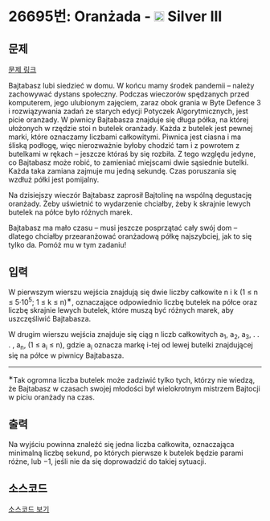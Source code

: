 # 26695번: Oranżada - <img src="https://static.solved.ac/tier_small/8.svg" style="height:20px" /> Silver III

<!-- performance -->

<!-- 문제 제출 후 깃허브에 푸시를 했을 때 제출한 코드의 성능이 입력될 공간입니다.-->

<!-- end -->

## 문제

[문제 링크](https://boj.kr/26695)


<p>Bajtabasz lubi siedzieć w domu. W końcu mamy środek pandemii – należy zachowywać dystans społeczny. Podczas wieczorów spędzanych przed komputerem, jego ulubionym zajęciem, zaraz obok grania w Byte Defence 3 i rozwiązywania zadań ze starych edycji Potyczek Algorytmicznych, jest picie oranżady. W piwnicy Bajtabasza znajduje się długa półka, na której ułożonych w rzędzie stoi n butelek oranżady. Każda z butelek jest pewnej marki, które oznaczamy liczbami całkowitymi. Piwnica jest ciasna i ma śliską podłogę, więc nierozważnie byłoby chodzić tam i z powrotem z butelkami w rękach – jeszcze któraś by się rozbiła. Z tego względu jedyne, co Bajtabasz może robić, to zamieniać miejscami dwie sąsiednie butelki. Każda taka zamiana zajmuje mu jedną sekundę. Czas poruszania się wzdłuż półki jest pomijalny.</p>

<p>Na dzisiejszy wieczór Bajtabasz zaprosił Bajtolinę na wspólną degustację oranżady. Żeby uświetnić to wydarzenie chciałby, żeby k skrajnie lewych butelek na półce było różnych marek.</p>

<p>Bajtabasz ma mało czasu – musi jeszcze posprzątać cały swój dom – dlatego chciałby przearanżować oranżadową półkę najszybciej, jak to się tylko da. Pomóż mu w tym zadaniu!</p>



## 입력


<p>W pierwszym wierszu wejścia znajdują się dwie liczby całkowite n i k (1 ≤ n ≤ 5·10<sup>5</sup>; 1 ≤ k ≤ n)<sup>∗</sup>, oznaczające odpowiednio liczbę butelek na półce oraz liczbę skrajnie lewych butelek, które muszą być różnych marek, aby uszczęśliwić Bajtabasza.</p>

<p>W drugim wierszu wejścia znajduje się ciąg n liczb całkowitych a<sub>1</sub>, a<sub>2</sub>, a<sub>3</sub>, . . . , a<sub>n</sub>, (1 ≤ a<sub>i</sub> ≤ n), gdzie a<sub>i</sub> oznacza markę i-tej od lewej butelki znajdującej się na półce w piwnicy Bajtabasza.</p>

<hr>
<p><sup>∗</sup>Tak ogromna liczba butelek może zadziwić tylko tych, którzy nie wiedzą, że Bajtabasz w czasach swojej młodości był wielokrotnym mistrzem Bajtocji w piciu oranżady na czas.</p>



## 출력


<p>Na wyjściu powinna znaleźć się jedna liczba całkowita, oznaczająca minimalną liczbę sekund, po których pierwsze k butelek będzie parami różne, lub −1, jeśli nie da się doprowadzić do takiej sytuacji.</p>



## 소스코드

[소스코드 보기](Oranżada.cpp)